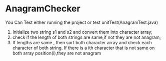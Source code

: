 # AnagramChecker
You Can Test either running the project or test unitTest(AnagramTest.java)

1. Initialize two string s1 and s2 and convert them into character array;
2. check if the length of both strings are same,if not they are not anagram;
3. If lengths are same , then sort both character array and check each character of both string. If there is a ith character that is not same on both array position(i),they are not anagram
